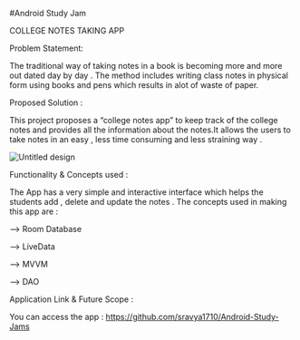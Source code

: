 #Android Study Jam

COLLEGE NOTES TAKING APP 

Problem Statement:

The traditional way of taking notes in a book is becoming more and more out dated day by day . The method includes writing class notes in physical form using books and pens which results in alot of waste of paper. 


Proposed Solution :

This project proposes a “college notes app” to keep track of the college notes and provides all the information about the notes.It allows the users to take notes in an easy , less time consuming and less straining way . 




![Untitled design](https://user-images.githubusercontent.com/85005865/148757380-db86bef0-7c01-4f0f-81d2-6c04c6c1c984.png)




Functionality & Concepts used :

The App has a very simple and interactive interface which helps the students add , delete and update the notes . 
The concepts used in making this app are :

--> Room Database 

--> LiveData

--> MVVM

--> DAO


Application Link & Future Scope :

 You can access the app : https://github.com/sravya1710/Android-Study-Jams 





